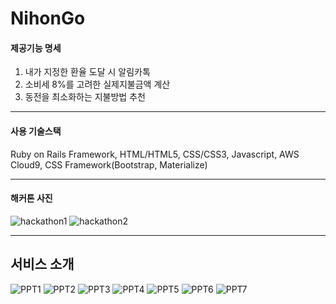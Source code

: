 # **NihonGo**

#### 제공기능 명세
1. 내가 지정한 환율 도달 시 알림카톡
2. 소비세 8%를 고려한 실제지불금액 계산
3. 동전을 최소화하는 지불방법 추천

------

#### 사용 기술스택
Ruby on Rails Framework, HTML/HTML5, CSS/CSS3, Javascript, AWS Cloud9, CSS Framework(Bootstrap, Materialize)

------

#### 해커톤 사진
![hackathon1](https://github.com/DustinYook/RubyOnRails_NihonGo/blob/master/hackathon.jpg)
![hackathon2](https://github.com/DustinYook/RubyOnRails_NihonGo/blob/master/hackathon2.jpg)

------

## 서비스 소개
![PPT1](https://github.com/DustinYook/RubyOnRails_NihonGo/blob/master/%ED%94%BC%ED%94%BC%ED%8B%B01.PNG)
![PPT2](https://github.com/DustinYook/RubyOnRails_NihonGo/blob/master/%ED%94%BC%ED%94%BC%ED%8B%B02.PNG)
![PPT3](https://github.com/DustinYook/RubyOnRails_NihonGo/blob/master/%ED%94%BC%ED%94%BC%ED%8B%B03.PNG)
![PPT4](https://github.com/DustinYook/RubyOnRails_NihonGo/blob/master/%ED%94%BC%ED%94%BC%ED%8B%B04.PNG)
![PPT5](https://github.com/DustinYook/RubyOnRails_NihonGo/blob/master/%ED%94%BC%ED%94%BC%ED%8B%B05.PNG)
![PPT6](https://github.com/DustinYook/RubyOnRails_NihonGo/blob/master/%ED%94%BC%ED%94%BC%ED%8B%B06.PNG)
![PPT7](https://github.com/DustinYook/RubyOnRails_NihonGo/blob/master/%ED%94%BC%ED%94%BC%ED%8B%B07.PNG)
